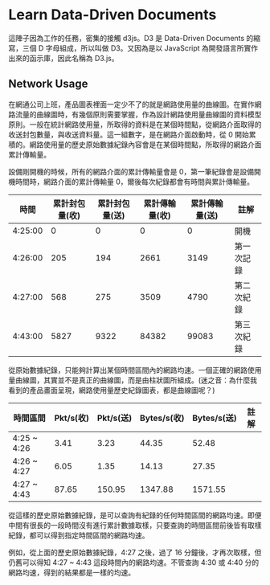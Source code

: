 # Learn Data-Driven Documents

這陣子因為工作的任務，密集的接觸 d3js。D3 是 Data-Driven Documents 的縮寫，三個 D 字母組成，所以叫做 D3。又因為是以 JavaScript 為開發語言所實作出來的函示庫，因此名稱為 D3.js。

## Network Usage

在網通公司上班，產品圖表裡面一定少不了的就是網路使用量的曲線圖。在實作網路流量的曲線圖時，有幾個原則需要掌握，作為設計網路使用量曲線圖的資料模型原則。一般在統計網路使用量，所取得的資料是在某個時間點，從網路介面取得的收送封包數量，與收送資料量。這一組數字，是在網路介面啟動時，從 0 開始累積的。網路使用量的歷史原始數據紀錄內容會是在某個時間點，所取得的網路介面累計傳輸量。

設備剛開機的時候，所有的網路介面的累計傳輸量會是 0，第一筆紀錄會是設備開機時間時，網路介面的累計傳輸量 0，爾後每次紀錄都會有時間與累計傳輸量。

時間|累計封包量(收)|累計封包量(送)|累計傳輸量(收)|累計傳輸量(送)|註解
-|-|-|-|-|-
4:25:00|0|0|0|0|開機
4:26:00|205|194|2661|3149|第一次記錄
4:27:00|568|275|3509|4790|第二次紀錄
4:43:00|5827|9322|84382|99083|第三次紀錄

從原始數據紀錄，只能夠計算出某個時間區間內的網路均速。一個正確的網路使用量曲線圖，其實並不是真正的曲線圖，而是由柱狀圖所組成。(迷之音：為什麼我看到的產品畫面呈現，網路使用量歷史紀錄圖表，都是曲線圖呢？)

時間區間|Pkt/s(收)|Pkt/s(送)|Bytes/s(收)|Bytes/s(送)|註解
-|-|-|-|-|-
4:25 ~ 4:26|3.41|3.23|44.35|52.48|
4:26 ~ 4:27|6.05|1.35|14.13|27.35|
4:27 ~ 4:43|87.65|150.95|1347.88|1571.55|

從這樣的歷史原始數據紀錄，是可以查詢有紀錄的任何時間區間的網路均速。即便中間有很長的一段時間沒有進行累計數據取樣，只要查詢的時間區間前後皆有取樣紀錄，都可以得到指定時間區間的網路均速。

例如，從上面的歷史原始數據紀錄，4:27 之後，過了 16 分鐘後，才再次取樣，但仍舊可以得知 4:27 ~ 4:43 這段時間內的網路均速。不管查詢 4:30 或 4:40 分的網路均速，得到的結果都是一樣的均速。